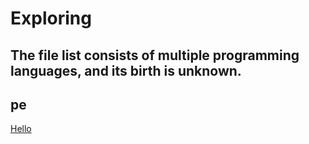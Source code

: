 # Exploring
The file list consists of multiple programming languages, and its birth is unknown.
---
pe
---
[Hello](https://www.aiepn.com/hello)
